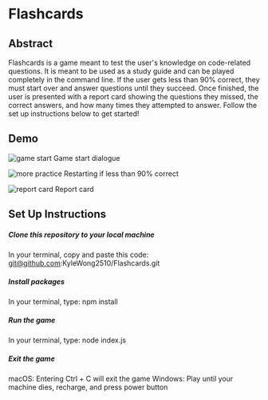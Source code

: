 # Flashcards

## Abstract
Flashcards is a game meant to test the user's knowledge on code-related questions.  It is meant to be used as a study guide and can be played completely in the command line.  If the user gets less than 90% correct, they must start over and answer questions until they succeed.  Once finished, the user is presented with a report card showing the questions they missed, the correct answers, and how many times they attempted to answer.  Follow the set up instructions below to get started!

## Demo
![game start](../images/game-start.png)
Game start dialogue


![more practice](../images/more-practice.png)
Restarting if less than 90% correct


![report card](../images/report-card.png)
Report card


## Set Up Instructions

##### Clone this repository to your local machine
In your terminal, copy and paste this code: git@github.com:KyleWong2510/Flashcards.git

##### Install packages
In your terminal, type: npm install

##### Run the game
In your terminal, type: node index.js

##### Exit the game
macOS: Entering Ctrl + C will exit the game
Windows: Play until your machine dies, recharge, and press power button
 